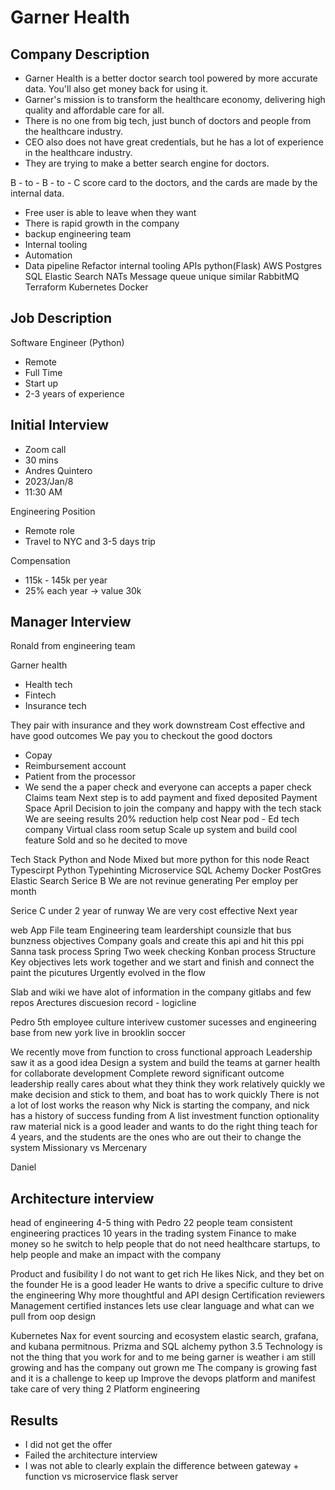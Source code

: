 # Garner Health


## Company Description
- Garner Health is a better doctor search tool powered by more accurate data. You'll also get money back for using it.
- Garner's mission is to transform the healthcare economy, delivering high quality and affordable care for all.
- There is no one from big tech, just bunch of doctors and people from the healthcare industry.
- CEO also does not have great credentials, but he has a lot of experience in the healthcare industry.
- They are trying to make a better search engine for doctors.

B - to - B - to - C
score card to the doctors, and the cards are made by the internal data.
- Free user is able to leave when they want
- There is rapid growth in the company
- backup engineering team
 - Internal tooling
 - Automation
 - Data pipeline
Refactor internal tooling APIs
    python(Flask)
    AWS
    Postgres SQL
    Elastic Search
    NATs Message queue unique similar RabbitMQ
    Terraform
    Kubernetes
    Docker



## Job Description
Software Engineer (Python)
- Remote
- Full Time
- Start up 
- 2-3 years of experience


## Initial Interview
- Zoom call
- 30 mins
- Andres Quintero
- 2023/Jan/8
- 11:30 AM


Engineering Position
- Remote role
- Travel to NYC and 3-5 days trip

Compensation 
- 115k - 145k per year
- 25% each year -> value 30k


## Manager Interview
Ronald from engineering team

Garner health 
- Health tech
- Fintech
- Insurance tech

They pair with insurance and they work downstream
Cost effective and have good outcomes
We pay you to checkout the good doctors
- Copay
- Reimbursement account
- Patient from the processor 
- We send the a paper check and everyone can accepts a paper check
Claims team
	Next step is to add payment and fixed deposited
	Payment Space
April
	Decision to join the company and happy with the tech stack
	We are seeing results
	20% reduction help cost
Near pod - Ed tech company
Virtual class room setup
Scale up system and build cool feature
Sold and so he decited to move

Tech Stack
Python and Node Mixed but more python for this node
React Typescirpt
Python Typehinting
Microservice
SQL Achemy
Docker
PostGres
Elastic Search
Serice B
We are not revinue generating
Per employ per month 

Serice C under 2 year of runway
We are very cost effective
Next year



web App 
File team
Engineering team
leardershipt counsizle that bus bunzness objectives
Company goals and create this api and hit this ppi 
Sanna task process 
Spring
Two week checking
Konban process
Structure
Key objectives
lets work together and we start and finish and connect the paint the picutures
Urgently evolved in the flow

Slab and wiki
we have alot of information in the company
gitlabs and few repos 
Arectures discuesion record - logicline


Pedro 
5th employee
culture interivew
customer sucesses and engineering
base from new york
live in brooklin
soccer

We recently move from function to cross functional approach
Leadership saw it as a good idea
Design a system and build the teams at garner health for collaborate development
Complete reword significant outcome
leadership really cares about what they think
they work relatively quickly
we make decision and stick to them, and boat has to work quickly
There is not a lot of lost works
the reason why Nick is starting the company, and nick has a history of success
funding from A list investment function
optionality
raw material
nick is a good leader and wants to do the right thing
teach for 4 years, and the students are the ones who are out their to change the system
Missionary vs Mercenary



Daniel 
## Architecture interview
head of engineering
4-5 thing with Pedro 
22 people team
consistent engineering practices
10 years in the trading system
Finance to make money
so he switch to help people that do not need
healthcare startups, to help people and make an impact with the company



Product and fusibility 
I do not want to get rich
He likes Nick, and they bet on the founder
He is a good leader
He wants to drive a specific culture to drive the engineering
Why more thoughtful and API design
Certification reviewers
Management certified instances
lets use clear language and what can we pull from oop design

Kubernetes
Nax for event sourcing and ecosystem
elastic search, grafana, and kubana
permitnous. 
Prizma and SQL alchemy
python 3.5
Technology is not the thing that you work for and to me being garner is weather i am still growing and has the company out grown me
The company is growing fast and it is a challenge to keep up
Improve the devops platform and manifest take care of very thing
2 Platform engineering



## Results
- I did not get the offer
- Failed the architecture interview
- I was not able to clearly explain the difference between gateway + function vs microservice flask server
